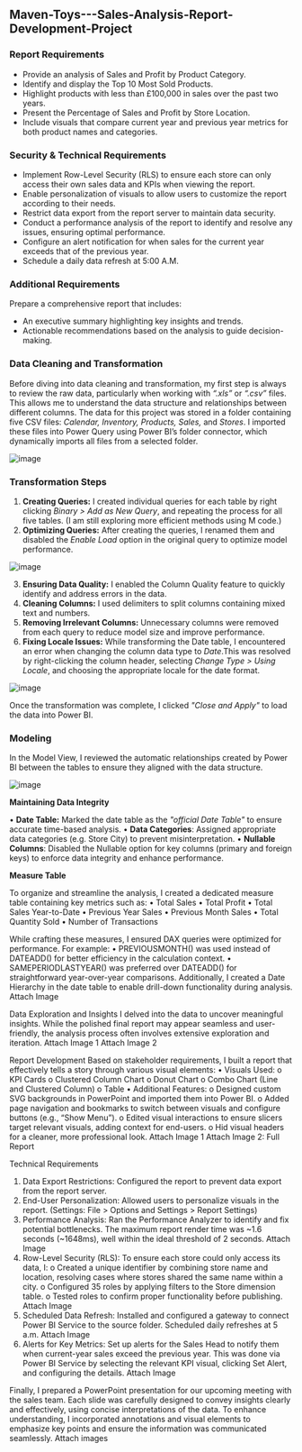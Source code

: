 ## Maven-Toys---Sales-Analysis-Report-Development-Project

### Report Requirements
- Provide an analysis of Sales and Profit by Product Category.
- Identify and display the Top 10 Most Sold Products.
- Highlight products with less than £100,000 in sales over the past two years.
- Present the Percentage of Sales and Profit by Store Location.
- Include visuals that compare current year and previous year metrics for both product names and categories.

### Security & Technical Requirements
- Implement Row-Level Security (RLS) to ensure each store can only access their own sales data and KPIs when viewing the report.
- Enable personalization of visuals to allow users to customize the report according to their needs.
- Restrict data export from the report server to maintain data security.
- Conduct a performance analysis of the report to identify and resolve any issues, ensuring optimal performance.
- Configure an alert notification for when sales for the current year exceeds that of the previous year.
- Schedule a daily data refresh at 5:00 A.M.

### Additional Requirements
Prepare a comprehensive report that includes:
- An executive summary highlighting key insights and trends.
- Actionable recommendations based on the analysis to guide decision-making.

### Data Cleaning and Transformation
Before diving into data cleaning and transformation, my first step is always to review the raw data, particularly when working with *“.xls”* or *“.csv”* files. This allows me to understand the data structure and relationships between different columns.
The data for this project was stored in a folder containing five CSV files: *Calendar, Inventory, Products, Sales,* and *Stores*. I imported these files into Power Query using Power BI’s folder connector, which dynamically imports all files from a selected folder.

![image](https://github.com/user-attachments/assets/4406d0f5-b9cd-4a6d-88e1-9cfb523ca2c6)

### Transformation Steps
1.	**Creating Queries:**
I created individual queries for each table by right clicking *Binary > Add as New Query*, and repeating the process for all five tables. (I am still exploring more efficient methods using M code.) 
2.	**Optimizing Queries:**
After creating the queries, I renamed them and disabled the *Enable Load* option in the original query to optimize model performance.

![image](https://github.com/user-attachments/assets/194ee0e4-e67b-4915-913c-d4be3936ab65)

3.	**Ensuring Data Quality:**
I enabled the Column Quality feature to quickly identify and address errors in the data.
5.	**Cleaning Columns:**
I used delimiters to split columns containing mixed text and numbers.
6.	**Removing Irrelevant Columns:**
Unnecessary columns were removed from each query to reduce model size and improve performance.
7.	**Fixing Locale Issues:**
While transforming the Date table, I encountered an error when changing the column data type to *Date*.This was resolved by right-clicking the column header, selecting *Change Type > Using Locale*, and choosing the appropriate locale for the date format.

![image](https://github.com/user-attachments/assets/2369503d-4dea-458f-a4f6-cff9f6015151)

Once the transformation was complete, I clicked *"Close and Apply"* to load the data into Power BI.

### Modeling
In the Model View, I reviewed the automatic relationships created by Power BI between the tables to ensure they aligned with the data structure.

![image](https://github.com/user-attachments/assets/563b75f9-acc0-46b6-9ed1-4b883bb29e9c)

**Maintaining Data Integrity**

•	**Date Table:** Marked the date table as the *"official Date Table"* to ensure accurate time-based analysis.
•	**Data Categories**: Assigned appropriate data categories (e.g. Store City) to prevent misinterpretation.
•	**Nullable Columns**: Disabled the Nullable option for key columns (primary and foreign keys) to enforce data integrity and enhance performance.

**Measure Table**

To organize and streamline the analysis, I created a dedicated measure table containing key metrics such as:
•	Total Sales
•	Total Profit
•	Total Sales Year-to-Date
•	Previous Year Sales
•	Previous Month Sales
•	Total Quantity Sold
•	Number of Transactions

While crafting these measures, I ensured DAX queries were optimized for performance. For example:
•	PREVIOUSMONTH() was used instead of DATEADD() for better efficiency in the calculation context.
•	SAMEPERIODLASTYEAR() was preferred over DATEADD() for straightforward year-over-year comparisons.
Additionally, I created a Date Hierarchy in the date table to enable drill-down functionality during analysis.
Attach Image

Data Exploration and Insights
I delved into the data to uncover meaningful insights. While the polished final report may appear seamless and user-friendly, the analysis process often involves extensive exploration and iteration.
Attach Image 1
Attach Image 2

Report Development
Based on stakeholder requirements, I built a report that effectively tells a story through various visual elements:
•	Visuals Used:
o	KPI Cards
o	Clustered Column Chart
o	Donut Chart
o	Combo Chart (Line and Clustered Column)
o	Table
•	Additional Features:
o	Designed custom SVG backgrounds in PowerPoint and imported them into Power BI.
o	Added page navigation and bookmarks to switch between visuals and configure buttons (e.g., “Show Menu”).
o	Edited visual interactions to ensure slicers target relevant visuals, adding context for end-users.
o	Hid visual headers for a cleaner, more professional look.
Attach Image 1
Attach Image 2: Full Report

Technical Requirements
1.	Data Export Restrictions:
Configured the report to prevent data export from the report server.
2.	End-User Personalization:
Allowed users to personalize visuals in the report.
(Settings: File > Options and Settings > Report Settings)
3.	Performance Analysis:
Ran the Performance Analyzer to identify and fix potential bottlenecks. The maximum report render time was ~1.6 seconds (~1648ms), well within the ideal threshold of 2 seconds.
Attach Image
4.	Row-Level Security (RLS):
To ensure each store could only access its data, I:
o	Created a unique identifier by combining store name and location, resolving cases where stores shared the same name within a city.
o	Configured 35 roles by applying filters to the Store dimension table.
o	Tested roles to confirm proper functionality before publishing.
Attach Image
5.	Scheduled Data Refresh:
Installed and configured a gateway to connect Power BI Service to the source folder. Scheduled daily refreshes at 5 a.m.
Attach Image
6.	Alerts for Key Metrics:
Set up alerts for the Sales Head to notify them when current-year sales exceed the previous year. This was done via Power BI Service by selecting the relevant KPI visual, clicking Set Alert, and configuring the details.
Attach Image

Finally, I prepared a PowerPoint presentation for our upcoming meeting with the sales team. Each slide was carefully designed to convey insights clearly and effectively, using concise interpretations of the data. To enhance understanding, I incorporated annotations and visual elements to emphasize key points and ensure the information was communicated seamlessly.
Attach images


